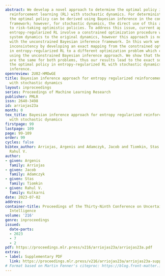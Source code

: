 ```yaml
---
abstract: We develop a novel approach to determine the optimal policy in entropy-regularized
  reinforcement learning (RL) with stochastic dynamics. For deterministic dynamics,
  the optimal policy can be derived using Bayesian inference in the control-as-inference
  framework; however, for stochastic dynamics, the direct use of this approach leads
  to risk-taking optimistic policies. To address this issue, current approaches in
  entropy-regularized RL involve a constrained optimization procedure which fixes
  system dynamics to the original dynamics, however this approach is not consistent
  with the unconstrained Bayesian inference framework. In this work we resolve this
  inconsistency by developing an exact mapping from the constrained optimization problem
  in entropy-regularized RL to a different optimization problem which can be solved
  using the unconstrained Bayesian inference approach. We show that the optimal policies
  are the same for both problems, thus our results lead to the exact solution for
  the optimal policy in entropy-regularized RL with stochastic dynamics through Bayesian
  inference.
openreview: 2U02-HMOwGE
title: Bayesian inference approach for entropy regularized reinforcement learning
  with stochastic dynamics
layout: inproceedings
series: Proceedings of Machine Learning Research
publisher: PMLR
issn: 2640-3498
id: arriojas23a
month: 0
tex_title: Bayesian inference approach for entropy regularized reinforcement learning
  with stochastic dynamics
firstpage: 99
lastpage: 109
page: 99-109
order: 99
cycles: false
bibtex_author: Arriojas, Argenis and Adamczyk, Jacob and Tiomkin, Stas and Kulkarni,
  Rahul V.
author:
- given: Argenis
  family: Arriojas
- given: Jacob
  family: Adamczyk
- given: Stas
  family: Tiomkin
- given: Rahul V.
  family: Kulkarni
date: 2023-07-02
address:
container-title: Proceedings of the Thirty-Ninth Conference on Uncertainty in Artificial
  Intelligence
volume: '216'
genre: inproceedings
issued:
  date-parts:
  - 2023
  - 7
  - 2
pdf: https://proceedings.mlr.press/v216/arriojas23a/arriojas23a.pdf
extras:
- label: Supplementary PDF
  link: https://proceedings.mlr.press/v216/arriojas23a/arriojas23a-supp.pdf
# Format based on Martin Fenner's citeproc: https://blog.front-matter.io/posts/citeproc-yaml-for-bibliographies/
---
```

